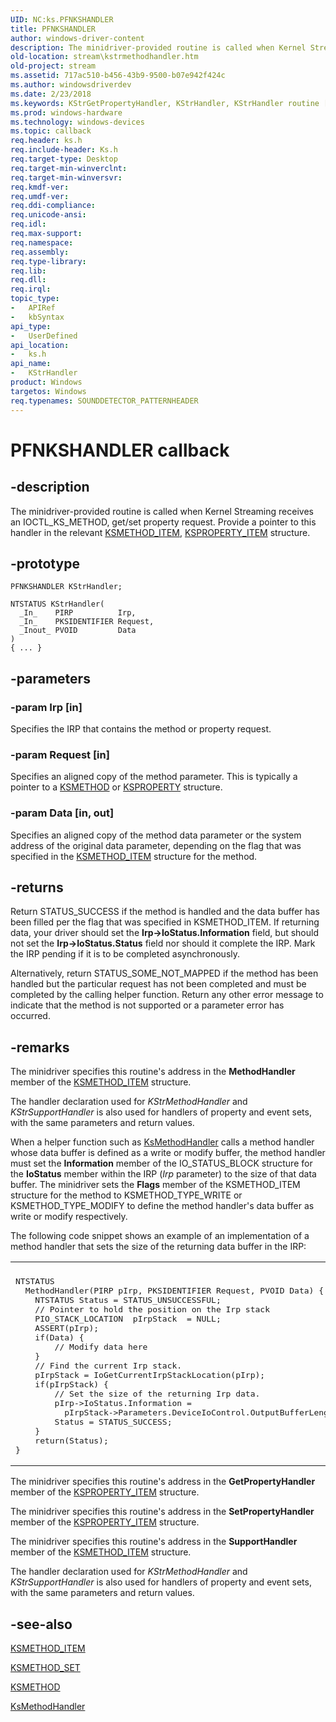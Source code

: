 ```yaml
---
UID: NC:ks.PFNKSHANDLER
title: PFNKSHANDLER
author: windows-driver-content
description: The minidriver-provided routine is called when Kernel Streaming receives an IOCTL_KS_METHOD, get/set property request. Provide a pointer to this handler in the relevant KSMETHOD_ITEM, KSPROPERTY_ITEM structure.
old-location: stream\kstrmethodhandler.htm
old-project: stream
ms.assetid: 717ac510-b456-43b9-9500-b07e942f424c
ms.author: windowsdriverdev
ms.date: 2/23/2018
ms.keywords: KStrGetPropertyHandler, KStrHandler, KStrHandler routine [Streaming Media Devices], KStrMethodHandler, KStrSetPropertyHandler, KStrSupportHandler, PFNKSHANDLER, ks/KStrHandler, ksfunc_53b62198-4059-4715-b405-c6f55d736a09.xml, stream.kstrmethodhandler
ms.prod: windows-hardware
ms.technology: windows-devices
ms.topic: callback
req.header: ks.h
req.include-header: Ks.h
req.target-type: Desktop
req.target-min-winverclnt: 
req.target-min-winversvr: 
req.kmdf-ver: 
req.umdf-ver: 
req.ddi-compliance: 
req.unicode-ansi: 
req.idl: 
req.max-support: 
req.namespace: 
req.assembly: 
req.type-library: 
req.lib: 
req.dll: 
req.irql: 
topic_type:
-	APIRef
-	kbSyntax
api_type:
-	UserDefined
api_location:
-	ks.h
api_name:
-	KStrHandler
product: Windows
targetos: Windows
req.typenames: SOUNDDETECTOR_PATTERNHEADER
---
```


# PFNKSHANDLER callback


## -description


The minidriver-provided  routine is called when Kernel Streaming receives an IOCTL_KS_METHOD, get/set property request. Provide a pointer to this handler in the relevant <a href="..\ks\ns-ks-ksmethod_item.md">KSMETHOD_ITEM</a>,  <a href="..\ks\ns-ks-ksproperty_item.md">KSPROPERTY_ITEM</a> structure.


## -prototype


````
PFNKSHANDLER KStrHandler;

NTSTATUS KStrHandler(
  _In_    PIRP          Irp,
  _In_    PKSIDENTIFIER Request,
  _Inout_ PVOID         Data
)
{ ... }
````


## -parameters




### -param Irp [in]

Specifies the IRP that contains the method or property request.


### -param Request [in]

Specifies an aligned copy of the method parameter. This is typically a pointer to a <a href="https://msdn.microsoft.com/library/windows/hardware/ff563398">KSMETHOD</a> or <a href="https://msdn.microsoft.com/library/windows/hardware/ff564262">KSPROPERTY</a> structure.


### -param Data [in, out]

Specifies an aligned copy of the method data parameter or the system address of the original data parameter, depending on the flag that was specified in the <a href="..\ks\ns-ks-ksmethod_item.md">KSMETHOD_ITEM</a> structure for the method.


## -returns



Return STATUS_SUCCESS if the method is handled and the data buffer has been filled per the flag that was specified in KSMETHOD_ITEM. If returning data, your driver should set the <b>Irp-&gt;IoStatus.Information</b> field, but should not set the <b>Irp-&gt;IoStatus.Status</b> field nor should it complete the IRP. Mark the IRP pending if it is to be completed asynchronously.

Alternatively, return STATUS_SOME_NOT_MAPPED if the method has been handled but the particular request has not been completed and must be completed by the calling helper function. Return any other error message to indicate that the method is not supported or a parameter error has occurred.






## -remarks



The minidriver specifies this routine's address in the <b>MethodHandler</b> member of the <a href="..\ks\ns-ks-ksmethod_item.md">KSMETHOD_ITEM</a> structure.

The handler declaration used for <i>KStrMethodHandler</i> and <i>KStrSupportHandler</i> is also used for handlers of property and event sets, with the same parameters and return values.

When a helper function such as <a href="..\ks\nf-ks-ksmethodhandler.md">KsMethodHandler</a> calls a method handler whose data buffer is defined as a write or modify buffer, the method handler must set the <b>Information</b> member of the IO_STATUS_BLOCK structure for the <b>IoStatus</b> member within the IRP (<i>Irp</i> parameter) to the size of that data buffer. The minidriver sets the <b>Flags</b> member of the KSMETHOD_ITEM structure for the method to KSMETHOD_TYPE_WRITE or KSMETHOD_TYPE_MODIFY to define the method handler's data buffer as write or modify respectively. 

The following code snippet shows an example of an implementation of a method handler that sets the size of the returning data buffer in the IRP:

<div class="code"><span codelanguage=""><table>
<tr>
<th></th>
</tr>
<tr>
<td>
<pre>NTSTATUS 
  MethodHandler(PIRP pIrp, PKSIDENTIFIER Request, PVOID Data) {
    NTSTATUS Status = STATUS_UNSUCCESSFUL;
    // Pointer to hold the position on the Irp stack
    PIO_STACK_LOCATION  pIrpStack  = NULL; 
    ASSERT(pIrp);
    if(Data) {
        // Modify data here
    }
    // Find the current Irp stack.
    pIrpStack = IoGetCurrentIrpStackLocation(pIrp);
    if(pIrpStack) {
        // Set the size of the returning Irp data.
        pIrp-&gt;IoStatus.Information = 
          pIrpStack-&gt;Parameters.DeviceIoControl.OutputBufferLength;
        Status = STATUS_SUCCESS;
    }
    return(Status);
}</pre>
</td>
</tr>
</table></span></div>
The minidriver specifies this routine's address in the <b>GetPropertyHandler</b> member of the <a href="..\ks\ns-ks-ksproperty_item.md">KSPROPERTY_ITEM</a> structure.

The minidriver specifies this routine's address in the <b>SetPropertyHandler</b> member of the <a href="..\ks\ns-ks-ksproperty_item.md">KSPROPERTY_ITEM</a> structure.

The minidriver specifies this routine's address in the <b>SupportHandler</b> member of the <a href="..\ks\ns-ks-ksmethod_item.md">KSMETHOD_ITEM</a> structure.

The handler declaration used for <i>KStrMethodHandler</i> and <i>KStrSupportHandler</i> is also used for handlers of property and event sets, with the same parameters and return values.




## -see-also

<a href="..\ks\ns-ks-ksmethod_item.md">KSMETHOD_ITEM</a>



<a href="..\ks\ns-ks-ksmethod_set.md">KSMETHOD_SET</a>



<a href="https://msdn.microsoft.com/library/windows/hardware/ff563398">KSMETHOD</a>



<a href="..\ks\nf-ks-ksmethodhandler.md">KsMethodHandler</a>



 

 


